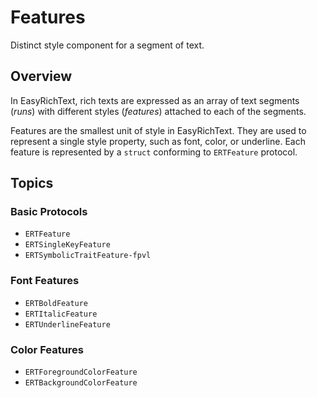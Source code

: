 # Features

Distinct style component for a segment of text.

## Overview

In EasyRichText, rich texts are expressed as an array of text segments (*runs*) with different styles (*features*) attached to each of the segments.

Features are the smallest unit of style in EasyRichText. They are used to represent a single style property, such as font, color, or underline. Each feature is represented by a `struct` conforming to `ERTFeature` protocol.

## Topics

### Basic Protocols

- ``ERTFeature``
- ``ERTSingleKeyFeature``
- ``ERTSymbolicTraitFeature-fpvl``

### Font Features

- ``ERTBoldFeature``
- ``ERTItalicFeature``
- ``ERTUnderlineFeature``

### Color Features

- ``ERTForegroundColorFeature``
- ``ERTBackgroundColorFeature``
